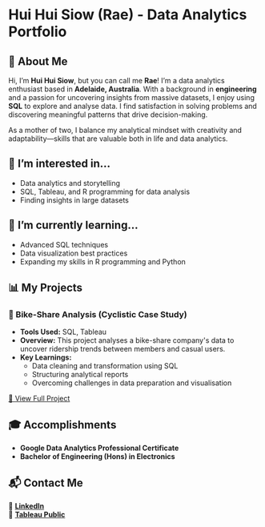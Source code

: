 # Hui Hui Siow (Rae) - Data Analytics Portfolio

## 👋 About Me

Hi, I’m **Hui Hui Siow**, but you can call me **Rae**! I’m a data analytics enthusiast based in **Adelaide, Australia**. With a background in **engineering** and a passion for uncovering insights from massive datasets, I enjoy using **SQL** to explore and analyse data. I find satisfaction in solving problems and discovering meaningful patterns that drive decision-making.

As a mother of two, I balance my analytical mindset with creativity and adaptability—skills that are valuable both in life and data analytics.

## 👀 I’m interested in...
- Data analytics and storytelling
- SQL, Tableau, and R programming for data analysis
- Finding insights in large datasets

## 🌱 I’m currently learning...
- Advanced SQL techniques
- Data visualization best practices
- Expanding my skills in R programming and Python

## 📊 My Projects

### 🚴 Bike-Share Analysis (Cyclistic Case Study)
- **Tools Used:** SQL, Tableau  
- **Overview:** This project analyses a bike-share company's data to uncover ridership trends between members and casual users.  
- **Key Learnings:**  
  - Data cleaning and transformation using SQL  
  - Structuring analytical reports  
  - Overcoming challenges in data preparation and visualisation  

[🔗 View Full Project](https://github.com/GreenSaladLeaf/bike_share/blob/main/README.md) 

## 🎓 Accomplishments
- **Google Data Analytics Professional Certificate**  
- **Bachelor of Engineering (Hons) in Electronics**  

## 📬 Contact Me
📌 [**LinkedIn**](https://www.linkedin.com/in/rae-siow-59367663/)  
📌 [**Tableau Public**](https://public.tableau.com/app/profile/rae.siow/viz/BikeShare_17426202696680/Dashboard)  

